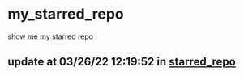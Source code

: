 # my_starred_repo
show me my starred repo

update at 03/26/22 12:19:52 in [starred_repo](./index.html)
---

